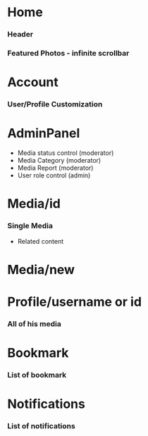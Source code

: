 # Home

### Header

### Featured Photos - infinite scrollbar

# Account

### User/Profile Customization

# AdminPanel

- Media status control (moderator)
- Media Category (moderator)
- Media Report (moderator)
- User role control (admin)

# Media/id

### Single Media

- Related content

# Media/new

# Profile/username or id

### All of his media

# Bookmark

### List of bookmark

# Notifications

### List of notifications
